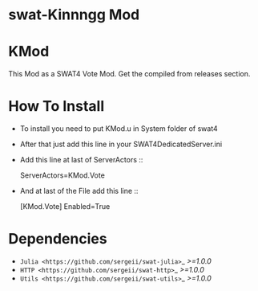 swat-Kinnngg Mod
================

KMod
====
This Mod as a SWAT4 Vote Mod.
Get the compiled from releases section.

How To Install
====
* To install you need to put KMod.u in System folder of swat4
* After that just add this line in your SWAT4DedicatedServer.ini
* Add this line at last of ServerActors
  ::

    ServerActors=KMod.Vote

* And at last of the File add this line
  ::

    [KMod.Vote]
    Enabled=True

Dependencies
====
* `Julia <https://github.com/sergeii/swat-julia>`_ *>=1.0.0*    
* `HTTP <https://github.com/sergeii/swat-http>`_ *>=1.0.0*         
* `Utils <https://github.com/sergeii/swat-utils>`_ *>=1.0.0*
